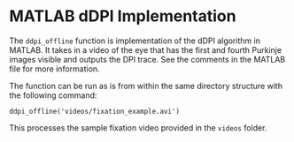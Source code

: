# MATLAB dDPI Implementation
The `ddpi_offline` function is implementation of the dDPI algorithm in MATLAB. It takes in a video of the eye that has the first and fourth Purkinje images visible and outputs the DPI trace. See the comments in the MATLAB file for more information.

The function can be run as is from within the same directory structure with the following command: 

`ddpi_offline('videos/fixation_example.avi')`

This processes the sample fixation video provided in the `videos` folder. 
